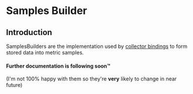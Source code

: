 Samples Builder
===============

## Introduction

SamplesBuilders are the implementation used by [collector bindings](BINDINGS.md#Collectors) to form stored data into metric samples.

#### Further documentation is following soon™

(I'm not 100% happy with them so they're **very** likely to change in near future)
